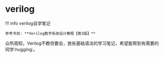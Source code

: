 # verilog

!!! info
    verilog自学笔记
    
    参考书目: **Verilog数字系统设计教程【第3版】**

众所周知，Verilog不教但要会，放些基础语法的学习笔记，希望能帮到有需要的同学:hugging:。